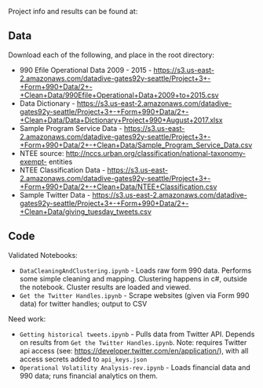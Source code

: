 Project info and results can be found at:


## Data

Download each of the following, and place in the root directory:

* 990 Efile Operational Data 2009 - 2015 - https://s3.us-east-2.amazonaws.com/datadive-gates92y-seattle/Project+3+-+Form+990+Data/2+-+Clean+Data/990Efile+Operational+Data+2009+to+2015.csv
* Data Dictionary - https://s3.us-east-2.amazonaws.com/datadive-gates92y-seattle/Project+3+-+Form+990+Data/2+-+Clean+Data/Data+Dictionary+Project+990+August+2017.xlsx
* Sample Program Service Data - https://s3.us-east-2.amazonaws.com/datadive-gates92y-seattle/Project+3+-+Form+990+Data/2+-+Clean+Data/Sample_Program_Service_Data.csv
* NTEE source: http://nccs.urban.org/classification/national-taxonomy-exempt- entities
* NTEE Classification Data - https://s3.us-east-2.amazonaws.com/datadive-gates92y-seattle/Project+3+-+Form+990+Data/2+-+Clean+Data/NTEE+Classification.csv
* Sample Twitter Data - https://s3.us-east-2.amazonaws.com/datadive-gates92y-seattle/Project+3+-+Form+990+Data/2+-+Clean+Data/giving_tuesday_tweets.csv


## Code

Validated Notebooks:

* `DataCleaningAndClustering.ipynb` - Loads raw form 990 data. Performs some simple cleaning and mapping. Clustering happens in c#, outside the notebook. Cluster results are loaded and viewed.
* `Get the Twitter Handles.ipynb` - Scrape websites (given via Form 990 data) for twitter handles; output to CSV

Need work:

* `Getting historical tweets.ipynb` - Pulls data from Twitter API. Depends on results from `Get the Twitter Handles.ipynb`. Note: requires Twitter api access (see: https://developer.twitter.com/en/application/), with all access secrets added to `api_keys.json`
* `Operational Volatility Analysis-rev.ipynb` - Loads financial data and 990 data; runs financial analytics on them.

